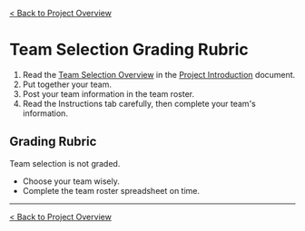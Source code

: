 [< Back to Project Overview](README.md#team-selection)

# Team Selection Grading Rubric

1. Read the [Team Selection Overview](README.md#team-selection) in the [Project Introduction](README.md) document.
2. Put together your team. 
3. Post your team information in the team roster.
4. Read the Instructions tab carefully, then complete your team's information.

## Grading Rubric

Team selection is not graded.

- Choose your team wisely.
- Complete the team roster spreadsheet on time.

---

[< Back to Project Overview](README.md#team-selection)



